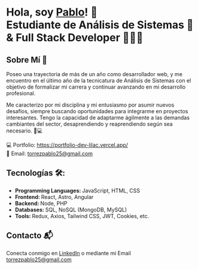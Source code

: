 # Hola, soy <a href="https://www.linkedin.com/in/pablo-nahuel-torrez-33a80324b/">Pablo<a/>! 👋 </br> <b>Estudiante de Análisis de Sistemas 🤖 & Full Stack Developer 🧑🏻‍💻</b>

## Sobre Mí 🚀
Poseo una trayectoria de más de un año como desarrollador web, y me encuentro en el último año de la tecnicatura de Análisis de Sistemas con el objetivo de formalizar mi carrera y continuar avanzando en mi desarrollo profesional.

Me caracterizo por mi disciplina y mi entusiasmo por asumir nuevos desafíos, siempre buscando oportunidades para integrarme en proyectos interesantes. Tengo la capacidad de adaptarme ágilmente a las demandas cambiantes del sector, desaprendiendo y reaprendiendo según sea necesario.
🚀💻

💻 Portfolio: https://portfolio-dev-lilac.vercel.app/<br>
📩 Email: torrezpablo25@gmail.com

## Tecnologías 🛠️:
- <b>Programming Languages: </b> JavaScript, HTML, CSS
- <b>Frontend: </b> React, Astro, Angular
- <b>Backend: </b> Node, PHP
- <b>Databases: </b> SQL, NoSQL (MongoDB, MySQL)
- <b>Tools: </b> Redux, Axios, Tailwind CSS, JWT, Cookies, etc.

## Contacto 📬
Conecta conmigo en [LinkedIn](https://www.linkedin.com/in/pablo-nahuel-torrez-33a80324b/) o mediante mi Email torrezpablo25@gmail.com
